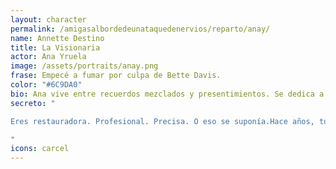 ```yaml
---
layout: character
permalink: /amigasalbordedeunataquedenervios/reparto/anay/
name: Annette Destino
title: La Visionaria
actor: Ana Yruela
image: /assets/portraits/anay.png
frase: Empecé a fumar por culpa de Bette Davis.
color: "#6C9DA0"
bio: Ana vive entre recuerdos mezclados y presentimientos. Se dedica a la restauración de obras religiosas y es muy renombrada. Asegura a menudo que Natita le resulta extrañamente familiar, pero no se acuerda de qué. Hoy ha llegado a la fiesta en una nube, debe ser la resaca de la fiesta de ayer...
secreto: "

Eres restauradora. Profesional. Precisa. O eso se suponía.Hace años, tú fuiste la verdadera autora del Ecce Homo de Borja.Fue un error monumental, pero supiste reaccionar rápido: echaste la culpa a una anciana local y te libraste del escarnio público. Desde entonces, has seguido trabajando… con más cuidado.O eso creías. Porque hace unas semanas, te encargaron una pequeña intervención sobre la Virgen de la Macarena en Sevilla. Una cosa menor, pero la historia se ha repetido y ahora los lugareños que son más exagerados que nada andan con las antorchas por la calle… Nadie puede saberlo, y cuídate mucho de los sevillanos en esta fiesta.

"
icons: carcel
---
```

